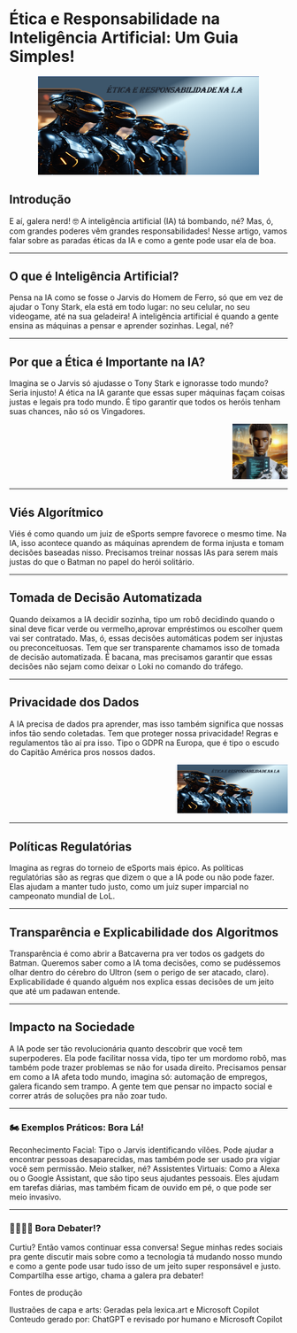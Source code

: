 # Ética e Responsabilidade na Inteligência Artificial: Um Guia Simples!

<p align="center">
  <img 
    src="Assets/Capa.png"
    width="400"  
  />
</p>

## Introdução

E aí, galera nerd! 🤓 A inteligência artificial (IA) tá bombando, né? Mas, ó, com grandes poderes vêm grandes responsabilidades! Nesse artigo,
 vamos falar sobre as paradas éticas da IA e como a gente pode usar ela de boa.

--------------------

## O que é Inteligência Artificial?

Pensa na IA como se fosse o Jarvis do Homem de Ferro, só que em vez de ajudar o Tony Stark, ela está em todo lugar: no seu celular, no seu videogame,
 até na sua geladeira! A inteligência artificial é quando a gente ensina as máquinas a pensar e aprender sozinhas. Legal, né?

----------------------

 ## Por que a Ética é Importante na IA?                     
 
Imagina se o Jarvis só ajudasse o Tony Stark e ignorasse todo mundo? Seria injusto! A ética na IA garante que essas super máquinas façam coisas justas e legais pra todo mundo. É tipo garantir que todos os heróis tenham suas chances, não só os Vingadores. 
<p align="right"> <img  src="Assets/Eu robô.jpg"width="100"/></p>

---------------------

 ## Viés Algorítmico

 Viés é como quando um juiz de eSports sempre favorece o mesmo time. Na IA, isso acontece quando as máquinas aprendem de forma injusta e
  tomam decisões baseadas nisso. Precisamos treinar nossas IAs para serem mais justas do que o Batman no papel do herói solitário.

--------------------

 ## Tomada de Decisão Automatizada

Quando deixamos a IA decidir sozinha, tipo um robô decidindo quando o sinal deve ficar verde ou vermelho,aprovar empréstimos ou
 escolher quem vai ser contratado. Mas, ó, essas decisões automáticas podem ser injustas ou preconceituosas. Tem que ser transparente
 chamamos isso de tomada de decisão automatizada. É bacana, mas precisamos garantir que essas decisões não sejam como deixar o Loki no comando do tráfego.

--------------------

## Privacidade dos Dados

 A IA precisa de dados pra aprender, mas isso também significa que nossas infos tão sendo coletadas. Tem que proteger nossa privacidade!
  Regras e regulamentos tão aí pra isso. Tipo o GDPR na Europa, que é tipo o escudo do Capitão América pros nossos dados.
<p align="right"><img src="Assets/Capa.png"width="200"/></p>

--------------------

##  Políticas Regulatórias
  
  Imagina as regras do torneio de eSports mais épico. As políticas regulatórias são as regras que dizem o que a IA pode ou não pode fazer.
  Elas ajudam a manter tudo justo, como um juiz super imparcial no campeonato mundial de LoL.

--------------------

##  Transparência e Explicabilidade dos Algoritmos

Transparência é como abrir a Batcaverna pra ver todos os gadgets do Batman. Queremos saber como a IA toma decisões,
como se pudéssemos olhar dentro do cérebro do Ultron (sem o perigo de ser atacado, claro).
Explicabilidade é quando alguém nos explica essas decisões de um jeito que até um padawan entende.

-------------------

## Impacto na Sociedade

A IA pode ser tão revolucionária quanto descobrir que você tem superpoderes. Ela pode facilitar nossa vida, tipo ter um mordomo robô,
mas também pode trazer problemas se não for usada direito. Precisamos pensar em como a IA afeta todo mundo, imagina só: automação de empregos,
galera ficando sem trampo. A gente tem que pensar no impacto social e correr atrás de soluções pra não zoar tudo.

-------------------

### 🏍 Exemplos Práticos: Bora Lá!

Reconhecimento Facial: Tipo o Jarvis identificando vilões. Pode ajudar a encontrar pessoas desaparecidas,
mas também pode ser usado pra vigiar você sem permissão. Meio stalker, né?
Assistentes Virtuais: Como a Alexa ou o Google Assistant, que são tipo seus ajudantes pessoais. Eles ajudam em tarefas diárias,
mas também ficam de ouvido em pé, o que pode ser meio invasivo.

------------------

### 💁‍♂️🤦‍♂️ Bora Debater!?

Curtiu? Então vamos continuar essa conversa! Segue minhas redes sociais
 pra gente discutir mais sobre como a tecnologia tá mudando nosso mundo
e como a gente pode usar tudo isso de um jeito super responsável e justo.
Compartilha esse artigo, chama a galera pra debater!

Fontes de produção

Ilustraões de capa e arts: Geradas pela lexica.art e Microsoft Copilot
Conteudo gerado por: ChatGPT e revisado por humano e Microsoft Copilot
